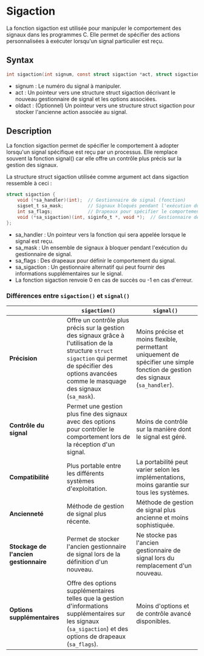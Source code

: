 # Sigaction

La fonction sigaction est utilisée pour manipuler le comportement des signaux dans les programmes C. Elle permet de spécifier des actions personnalisées à exécuter lorsqu'un signal particulier est reçu.

## Syntax

```h
int sigaction(int signum, const struct sigaction *act, struct sigaction *oldact);
```

- signum : Le numéro du signal à manipuler.
- act : Un pointeur vers une structure struct sigaction décrivant le nouveau gestionnaire de signal et les options associées.
- oldact : (Optionnel) Un pointeur vers une structure struct sigaction pour stocker l'ancienne action associée au signal.

## Description

La fonction sigaction permet de spécifier le comportement à adopter lorsqu'un signal spécifique est reçu par un processus. Elle remplace souvent la fonction signal() car elle offre un contrôle plus précis sur la gestion des signaux.

La structure struct sigaction utilisée comme argument act dans sigaction ressemble à ceci :

```h
struct sigaction {
    void (*sa_handler)(int);  // Gestionnaire de signal (fonction)
    sigset_t sa_mask;         // Signaux bloqués pendant l'exécution du gestionnaire
    int sa_flags;             // Drapeaux pour spécifier le comportement
    void (*sa_sigaction)(int, siginfo_t *, void *);  // Gestionnaire de signal alternatif
};
```
- sa_handler : Un pointeur vers la fonction qui sera appelée lorsque le signal est reçu.
- sa_mask : Un ensemble de signaux à bloquer pendant l'exécution du gestionnaire de signal.
- sa_flags : Des drapeaux pour définir le comportement du signal.
- sa_sigaction : Un gestionnaire alternatif qui peut fournir des informations supplémentaires sur le signal.
- La fonction sigaction renvoie 0 en cas de succès ou -1 en cas d'erreur.

### Différences entre `sigaction()` et `signal()`

|   | `sigaction()` | `signal()` |
|---|---------------|------------|
| **Précision** | Offre un contrôle plus précis sur la gestion des signaux grâce à l'utilisation de la structure `struct sigaction` qui permet de spécifier des options avancées comme le masquage des signaux (`sa_mask`). | Moins précise et moins flexible, permettant uniquement de spécifier une simple fonction de gestion des signaux (`sa_handler`). |
| **Contrôle du signal** | Permet une gestion plus fine des signaux avec des options pour contrôler le comportement lors de la réception d'un signal. | Moins de contrôle sur la manière dont le signal est géré. |
| **Compatibilité** | Plus portable entre les différents systèmes d'exploitation. | La portabilité peut varier selon les implémentations, moins garantie sur tous les systèmes. |
| **Ancienneté** | Méthode de gestion de signal plus récente. | Méthode de gestion de signal plus ancienne et moins sophistiquée. |
| **Stockage de l'ancien gestionnaire** | Permet de stocker l'ancien gestionnaire de signal lors de la définition d'un nouveau. | Ne stocke pas l'ancien gestionnaire de signal lors du remplacement d'un nouveau. |
| **Options supplémentaires** | Offre des options supplémentaires telles que la gestion d'informations supplémentaires sur les signaux (`sa_sigaction`) et des options de drapeaux (`sa_flags`). | Moins d'options et de contrôle avancé disponibles. |
